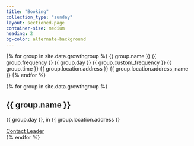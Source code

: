 ```yaml
---
title: "Booking"
collection_type: "sunday"
layout: sectioned-page
container-size: medium
heading: 2
bg-color: alternate-background
---
```


{% for group in site.data.growthgroup %}
{{ group.name }}
{{ group.frequency }}
{{ group.day }}
{{ group.custom_frequency }}
{{ group.time }}
{{ group.location.address }}
{{ group.location.address_name }}
{% endfor %}

<div class="flex-row justify-center align-stretch">{% for group in site.data.growthgroup %}
  <div class="flex-small sm-one-third">
    <div class="card bg-primary text-center">
      <h2>{{ group.name }}</h2>
      <p>{{ group.day }}, in {{ group.location.address }}</p>
      <a class="button muted-button arrow-right-icon" href="{{ page.growthgroup.href }}">Contact Leader </a>
    </div>
  </div>{% endfor %}
</div>
